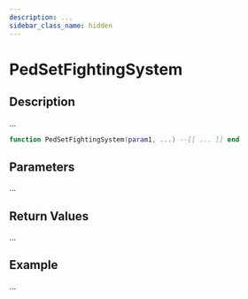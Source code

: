 ```yaml
---
description: ...
sidebar_class_name: hidden
---
```


# PedSetFightingSystem

## Description

...

```lua
function PedSetFightingSystem(param1, ...) --[[ ... ]] end
```

## Parameters

...

## Return Values

...

## Example

...

